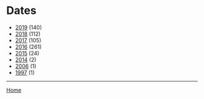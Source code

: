 # Dates

  * [2019](./2019/) (140)
  * [2018](./2018/) (112)
  * [2017](./2017/) (105)
  * [2016](./2016/) (261)
  * [2015](./2015/) (24)
  * [2014](./2014/) (2)
  * [2006](./2006/) (1)
  * [1997](./1997/) (1)

----

[Home](../)
